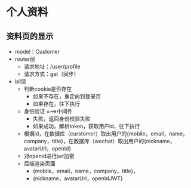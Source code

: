 <!-- 作者：王履龙 -->
<!-- 日期：2019.12.08 -->

# 个人资料

## 资料页的显示

- model：Customer
- router层
  - 请求地址：/user/profile
  - 请求方式：get（同步）
- bll层
  - 判断cookie是否存在
    - 如果不存在，重定向到登录页
    - 如果存在，往下执行
  - 身份验证 ===>中间件
    - 失败，返回身份校验失败
    - 如果成功，解析token，获取用户id，往下执行
  - 根据id，在数据库（curstomer）取出用户的{mobile，email，name，company，title}，在数据库（wechat）取出用户的{nickname，avatarUrl，openId}
  - 对openid进行jwt加密
  - 后端渲染页面
    - {mobile，email，name，company，title}，
    - {nickname，avatarUrl，openIdJWT}